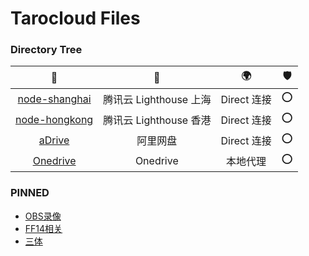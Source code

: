 # Tarocloud Files
### Directory Tree

📂 | 💾 | 🌍 | 🛡️
:-: | :-: | :-: | :-: 
[node-shanghai](/node-shanghai) | 腾讯云 Lighthouse 上海 | Direct 连接 | ⭕
[node-hongkong](/node-hongkong) | 腾讯云 Lighthouse 香港 | Direct 连接 | ⭕
[aDrive](/aDrive) | 阿里网盘 | Direct 连接 | ⭕
[Onedrive](/Onedrive) | Onedrive | 本地代理 | ⭕

### PINNED
- [OBS录像](/Onedrive/Media/Record/OBS)
- [FF14相关](/Onedrive/Personal/Sync/FinalFantansy)
- [三体](/aDrive/三体.4K.高码率)